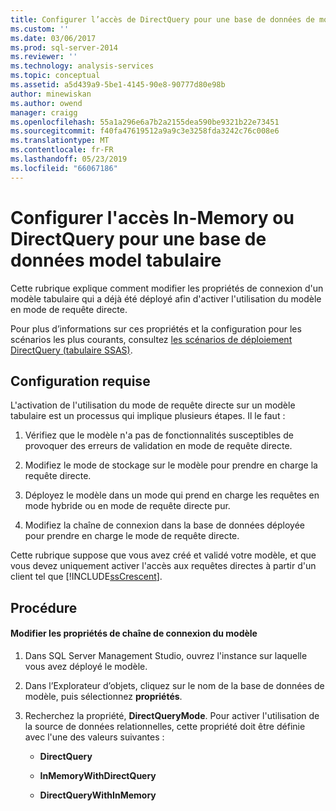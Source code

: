 ```yaml
---
title: Configurer l’accès de DirectQuery pour une base de données de modèle tabulaire ou de In-Memory | Microsoft Docs
ms.custom: ''
ms.date: 03/06/2017
ms.prod: sql-server-2014
ms.reviewer: ''
ms.technology: analysis-services
ms.topic: conceptual
ms.assetid: a5d439a9-5be1-4145-90e8-90777d80e98b
author: minewiskan
ms.author: owend
manager: craigg
ms.openlocfilehash: 55a1a296e6a7b2a2155dea590be9321b22e73451
ms.sourcegitcommit: f40fa47619512a9a9c3e3258fda3242c76c008e6
ms.translationtype: MT
ms.contentlocale: fr-FR
ms.lasthandoff: 05/23/2019
ms.locfileid: "66067186"
---
```

# <a name="configure-in-memory-or-directquery-access-for-a-tabular-model-database"></a>Configurer l'accès In-Memory ou DirectQuery pour une base de données model tabulaire
  Cette rubrique explique comment modifier les propriétés de connexion d'un modèle tabulaire qui a déjà été déployé afin d'activer l'utilisation du modèle en mode de requête directe.  
  
 Pour plus d’informations sur ces propriétés et la configuration pour les scénarios les plus courants, consultez [les scénarios de déploiement DirectQuery &#40;tabulaire SSAS&#41;](../directquery-deployment-scenarios-ssas-tabular.md).  
  
## <a name="requirements"></a>Configuration requise  
 L'activation de l'utilisation du mode de requête directe sur un modèle tabulaire est un processus qui implique plusieurs étapes. Il le faut :  
  
1.  Vérifiez que le modèle n'a pas de fonctionnalités susceptibles de provoquer des erreurs de validation en mode de requête directe.  
  
2.  Modifiez le mode de stockage sur le modèle pour prendre en charge la requête directe.  
  
3.  Déployez le modèle dans un mode qui prend en charge les requêtes en mode hybride ou en mode de requête directe pur.  
  
4.  Modifiez la chaîne de connexion dans la base de données déployée pour prendre en charge le mode de requête directe.  
  
 Cette rubrique suppose que vous avez créé et validé votre modèle, et que vous devez uniquement activer l'accès aux requêtes directes à partir d'un client tel que [!INCLUDE[ssCrescent](../../includes/sscrescent-md.md)].  
  
## <a name="procedure"></a>Procédure  
  
#### <a name="change-the-connection-string-properties-of-the-model"></a>Modifier les propriétés de chaîne de connexion du modèle  
  
1.  Dans SQL Server Management Studio, ouvrez l'instance sur laquelle vous avez déployé le modèle.  
  
2.  Dans l’Explorateur d’objets, cliquez sur le nom de la base de données de modèle, puis sélectionnez **propriétés**.  
  
3.  Recherchez la propriété, **DirectQueryMode**. Pour activer l'utilisation de la source de données relationnelles, cette propriété doit être définie avec l'une des valeurs suivantes :  
  
    -   **DirectQuery**  
  
    -   **InMemoryWithDirectQuery**  
  
    -   **DirectQueryWithInMemory**  
  
  
